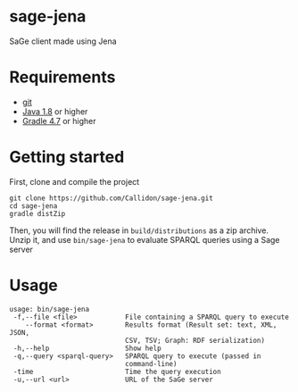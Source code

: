 # sage-jena
SaGe client made using Jena

# Requirements

* [git](https://git-scm.com/)
* [Java 1.8](http://www.oracle.com/technetwork/java/javase/downloads/index.html) or higher
* [Gradle 4.7](https://gradle.org) or higher

# Getting started

First, clone and compile the project
```
git clone https://github.com/Callidon/sage-jena.git
cd sage-jena
gradle distZip
```
Then, you will find the release in `build/distributions` as a zip archive.
Unzip it, and use `bin/sage-jena` to evaluate SPARQL queries using a Sage server

# Usage

```
usage: bin/sage-jena
 -f,--file <file>            File containing a SPARQL query to execute
    --format <format>        Results format (Result set: text, XML, JSON,
                             CSV, TSV; Graph: RDF serialization)
 -h,--help                   Show help
 -q,--query <sparql-query>   SPARQL query to execute (passed in
                             command-line)
 -time                       Time the query execution
 -u,--url <url>              URL of the SaGe server
```
